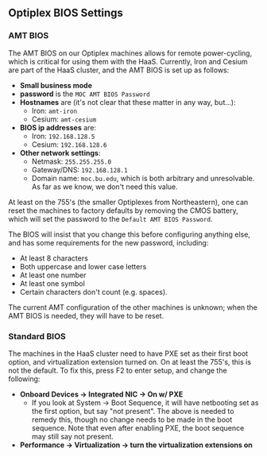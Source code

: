 ## Optiplex BIOS Settings

### AMT BIOS
The AMT BIOS on our Optiplex machines allows for remote power-cycling, which is critical for using them with the HaaS. 
Currently, Iron and Cesium are part of the HaaS cluster, and the AMT BIOS is set up as follows:
 -  **Small business mode**
 -  **password** is the `MOC AMT BIOS Password`
 -  **Hostnames** are (it's not clear that these matter in any way, but...):
     -  Iron: `amt-iron`
     -  Cesium: `amt-cesium`
 -  **BIOS ip addresses** are:
     -  Iron: `192.168.128.5`
     -  Cesium: `192.168.128.6`
 -  **Other network settings**:
     -  Netmask: `255.255.255.0`
     -  Gateway/DNS: `192.168.128.1`
     -  Domain name: `moc.bu.edu`, which is both arbitrary and unresolvable. As far as we know, we don't need this value.

At least on the 755's (the smaller Optiplexes from Northeastern), one can reset the machines to 
factory defaults by removing the CMOS battery, which will set the password to the `Default AMT BIOS Password`.

The BIOS will insist that you change this before configuring anything else, 
and has some requirements for the new password, including:
 -  At least 8 characters
 -  Both uppercase and lower case letters
 -  At least one number
 -  At least one symbol
 -  Certain characters don't count (e.g. spaces).

The current AMT configuration of the other machines is unknown; when the AMT BIOS is needed, they will have to be reset.

### Standard BIOS
The machines in the HaaS cluster need to have PXE set as their first boot option, and virtualization extension turned on. 
On at least the 755's, this is not the default. To fix this, press F2 to enter setup, and change the following:
 -  **Onboard Devices -> Integrated NIC -> On w/ PXE**
     -  If you look at System -> Boot Sequence, it will have netbooting set as the first option, but say "not present". 
     The above is needed to remedy this, though no change needs to be made in the boot sequence. 
     Note that even after enabling PXE, the boot sequence may still say not present.
 -  **Performance -> Virtualization -> turn the virtualization extensions on**
